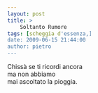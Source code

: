 ```yaml
---
layout: post
title: >
    Soltanto Rumore
tags: [scheggia d'essenza,]
date: 2009-06-15 21:44:00
author: pietro
---
```

Chissà se ti ricordi ancora<br/>ma non abbiamo<br/>mai ascoltato la pioggia.
